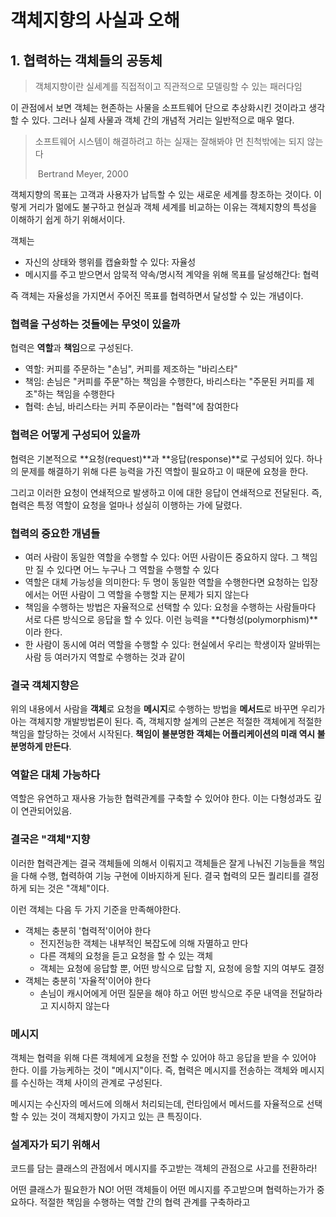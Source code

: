 # 객체지향의 사실과 오해

## 1. 협력하는 객체들의 공동체

> 객체지향이란 실세계를 직접적이고 직관적으로 모델링할 수 있는 패러다임

이 관점에서 보면 객체는 현존하는 사물을 소프트웨어 단으로 추상화시킨 것이라고 생각할 수 있다. 그러나 실제 사물과 객체 간의 개념적 거리는 일반적으로 매우 멀다. 

> 소프트웨어 시스템이 해결하려고 하는 실재는 잘해봐야 먼 친척밖에는 되지 않는다
>
> ​	Bertrand Meyer, 2000

객체지향의 목표는 고객과 사용자가 납득할 수 있는 새로운 세계를 창조하는 것이다. 이렇게 거리가 멂에도 불구하고 현실과 객체 세계를 비교하는 이유는 객체지향의 특성을 이해하기 쉽게 하기 위해서이다.

객체는

- 자신의 상태와 행위를 캡슐화할 수 있다: 자율성
- 메시지를 주고 받으면서 암묵적 약속/명시적 계약을 위해 목표를 달성해간다: 협력

즉 객체는 자율성을 가지면서 주어진 목표를 협력하면서 달성할 수 있는 개념이다.



### 협력을 구성하는 것들에는 무엇이 있을까

협력은 **역할**과 **책임**으로 구성된다.

- 역할: 커피를 주문하는 "손님", 커피를 제조하는 "바리스타"
- 책임: 손님은 "커피를 주문"하는 책임을 수행한다, 바리스타는 "주문된 커피를 제조"하는 책임을 수행한다
- 협력: 손님, 바리스타는 커피 주문이라는 "협력"에 참여한다



### 협력은 어떻게 구성되어 있을까

협력은 기본적으로 **요청(request)**과 **응답(response)**로 구성되어 있다. 하나의 문제를 해결하기 위해 다른 능력을 가진 역할이 필요하고 이 때문에 요청을 한다. 

그리고 이러한 요청이 연쇄적으로 발생하고 이에 대한 응답이 연쇄적으로 전달된다. 즉, 협력은 특정 역할이 요청을 얼마나 성실히 이행하는 가에 달렸다.



### 협력의 중요한 개념들

- 여러 사람이 동일한 역할을 수행할 수 있다: 어떤 사람이든 중요하지 않다. 그 책임만 질 수 있다면 어느 누구나 그 역할을 수행할 수 있다
- 역할은 대체 가능성을 의미한다: 두 명이 동일한 역할을 수행한다면 요청하는 입장에서는 어떤 사람이 그 역할을 수행할 지는 문제가 되지 않는다
- 책임을 수행하는 방법은 자율적으로 선택할 수 있다: 요청을 수행하는 사람들마다 서로 다른 방식으로 응답을 할 수 있다. 이런 능력을 **다형성(polymorphism)**이라 한다.
- 한 사람이 동시에 여러 역할을 수행할 수 있다: 현실에서 우리는 학생이자 알바뛰는 사람 등 여러가지 역할로 수행하는 것과 같이




### 결국 객체지향은

위의 내용에서 사람을 **객체**로 요청을 **메시지**로 수행하는 방법을 **메서드**로 바꾸면 우리가 아는 객체지향 개발방법론이 된다. 즉, 객체지향 설계의 근본은 적절한 객체에게 적절한 책임을 할당하는 것에서 시작된다. **책임이 불분명한 객체는 어플리케이션의 미래 역시 불분명하게 만든다**. 



### 역할은 대체 가능하다

역할은 유연하고 재사용 가능한 협력관계를 구축할 수 있어야 한다. 이는 다형성과도 깊이 연관되어있음.



### 결국은 "객체"지향

이러한 협력관계는 결국 객체들에 의해서 이뤄지고 객체들은 잘게 나눠진 기능들을 책임을 다해 수행, 협력하여 기능 구현에 이바지하게 된다. 결국 협력의 모든 퀄리티를 결정하게 되는 것은 "객체"이다.

이런 객체는 다음 두 가지 기준을 만족해야한다.

- 객체는 충분히 '협력적'이어야 한다
  - 전지전능한 객체는 내부적인 복잡도에 의해 자멸하고 만다
  - 다른 객체의 요청을 듣고 요청을 할 수 있는 객체
  - 객체는 요청에 응답할 뿐, 어떤 방식으로 답할 지, 요청에 응할 지의 여부도 결정
- 객체는 충분히 '자율적'이어야 한다
  - 손님이 캐시어에게 어떤 질문을 해야 하고 어떤 방식으로 주문 내역을 전달하라고 지시하지 않는다



### 메시지

객체는 협력을 위해 다른 객체에게 요청을 전할 수 있어야 하고 응답을 받을 수 있어야 한다. 이를 가능케하는 것이 "메시지"이다. 즉, 협력은 메시지를 전송하는 객체와 메시지를 수신하는 객체 사이의 관계로 구성된다.

메시지는 수신자의 메서드에 의해서 처리되는데, 런타임에서 메서드를 자율적으로 선택할 수 있는 것이 객체지향이 가지고 있는 큰 특징이다. 


### 설계자가 되기 위해서

코드를 담는 클래스의 관점에서 메시지를 주고받는 객체의 관점으로 사고를 전환하라!

어떤 클래스가 필요한가 NO! 어떤 객체들이 어떤 메시지를 주고받으며 협력하는가가 중요하다. 적절한 책임을 수행하는 역할 간의 협력 관계를 구축하라고

